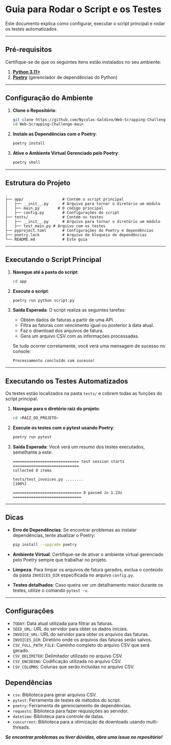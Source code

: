 # Guia para Rodar o Script e os Testes

Este documento explica como configurar, executar o script principal e rodar os testes automatizados. 

---

## Pré-requisitos

Certifique-se de que os seguintes itens estão instalados no seu ambiente:

1. **[Python 3.11+](https://www.python.org/)**
2. **[Poetry](https://python-poetry.org/docs/)** (gerenciador de dependências do Python)

---

## Configuração do Ambiente

1. **Clone o Repositório**:
   ```bash
   git clone https://github.com/Nycolas-Galdino/Web-Scrapping-Challenge.git
   cd Web-Scrapping-Challenge-main
   ```

2. **Instale as Dependências com o Poetry**:
   ```bash
   poetry install
   ```

3. **Ative o Ambiente Virtual Gerenciado pelo Poetry**:
   ```bash
   poetry shell
   ```

---

## Estrutura do Projeto

```plaintext
.
├── app/                 # Contém o script principal
│   ├── __init__.py      # Arquivo para tornar o diretório um módulo
│   ├── main.py        # O código principal
│   ├── config.py        # Configurações do script
├── tests/               # Contém os testes
│   ├── __init__.py      # Arquivo para tornar o diretório um módulo
│   ├── test_main.py # Arquivo com os testes
├── pyproject.toml       # Configurações do Poetry e dependências
├── poetry.lock          # Arquivo de bloqueio de dependências
└── README.md            # Este guia
```

---

## Executando o Script Principal

1. **Navegue até a pasta do script**:
   ```bash
   cd app
   ```

2. **Execute o script**:
   ```bash
   poetry run python script.py
   ```

3. **Saída Esperada**:
   O script realiza as seguintes tarefas:
   - Obtém dados de faturas a partir de uma API.
   - Filtra as faturas com vencimento igual ou posterior à data atual.
   - Faz o download dos arquivos de fatura.
   - Gera um arquivo CSV com as informações processadas.

   Se tudo ocorrer corretamente, você verá uma mensagem de sucesso no console:
   ```plaintext
   Processamento concluído com sucesso!
   ```

---

## Executando os Testes Automatizados

Os testes estão localizados na pasta `tests/` e cobrem todas as funções do script principal.

1. **Navegue para o diretório raiz do projeto**:
   ```bash
   cd <RAIZ_DO_PROJETO>
   ```

2. **Execute os testes com o pytest usando Poetry**:
   ```bash
   poetry run pytest
   ```

3. **Saída Esperada**:
   Você verá um resumo dos testes executados, semelhante a este:
   ```plaintext
   ============================= test session starts =============================
   collected 8 items

   tests/test_invoices.py ........                                        [100%]

   ============================== 8 passed in 1.23s ==============================
   ```

---

## Dicas

- **Erro de Dependências**:
  Se encontrar problemas ao instalar dependências, tente atualizar o Poetry:
  ```bash
  pip install --upgrade poetry
  ```

- **Ambiente Virtual**:
  Certifique-se de ativar o ambiente virtual gerenciado pelo Poetry sempre que trabalhar no projeto.

- **Limpeza**:
  Para limpar os arquivos de fatura gerados, exclua o conteúdo da pasta `INVOICES_DIR` especificada no arquivo `config.py`.

- **Testes detalhados**:
  Caso queira ver um detalhamento maior durante os testes, utilize o comando `pytest -v`.

---

## Configurações

* `TODAY`: Data atual utilizada para filtrar as faturas.
* `SEED_URL`: URL do servidor para obter os dados iniciais.
* `INVOICE_URL`: URL do servidor para obter os arquivos das faturas.
* `INVOICES_DIR`: Diretório onde os arquivos das faturas serão salvos.
* `CSV_FULL_PATH_FILE`: Caminho completo do arquivo CSV que será gerado.
* `CSV_DELIMITER`: Delimitador utilizado no arquivo CSV.
* `CSV_ENCODING`: Codificação utilizada no arquivo CSV.
* `CSV_COLUMNS`: Colunas que serão incluídas no arquivo CSV.

## Dependências

* `csv`: Biblioteca para gerar arquivos CSV.
* `pytest`: Ferramenta de testes de métodos do script.
* `poetry`: Ferramenta de gerenciamento de dependências.
* `requests`: Biblioteca para fazer requisições ao servidor.
* `datetime`: Biblioteca para controle de datas.
* `concurrent`: Biblioteca para a otimização de downloads usando multi-threads.


***Se encontrar problemas ou tiver dúvidas, abra uma issue no repositório!***